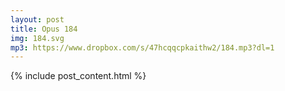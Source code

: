 ```yaml
---
layout: post
title: Opus 184
img: 184.svg
mp3: https://www.dropbox.com/s/47hcqqcpkaithw2/184.mp3?dl=1
---
```


{% include post_content.html %}
